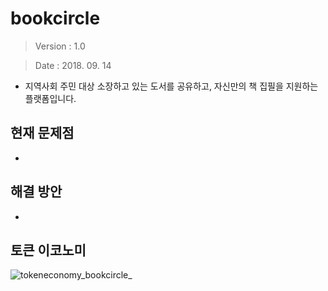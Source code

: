 # bookcircle

>Version : 1.0

>Date : 2018. 09. 14

- 지역사회 주민 대상 소장하고 있는 도서를 공유하고, 자신만의 책 집필을 지원하는 플랫폼입니다.

## 현재 문제점
- 

## 해결 방안
- 

## 토큰 이코노미
![tokeneconomy_bookcircle_](https://user-images.githubusercontent.com/43138286/45532827-5e9ba600-b830-11e8-9dd4-62f5cc71418d.PNG)
